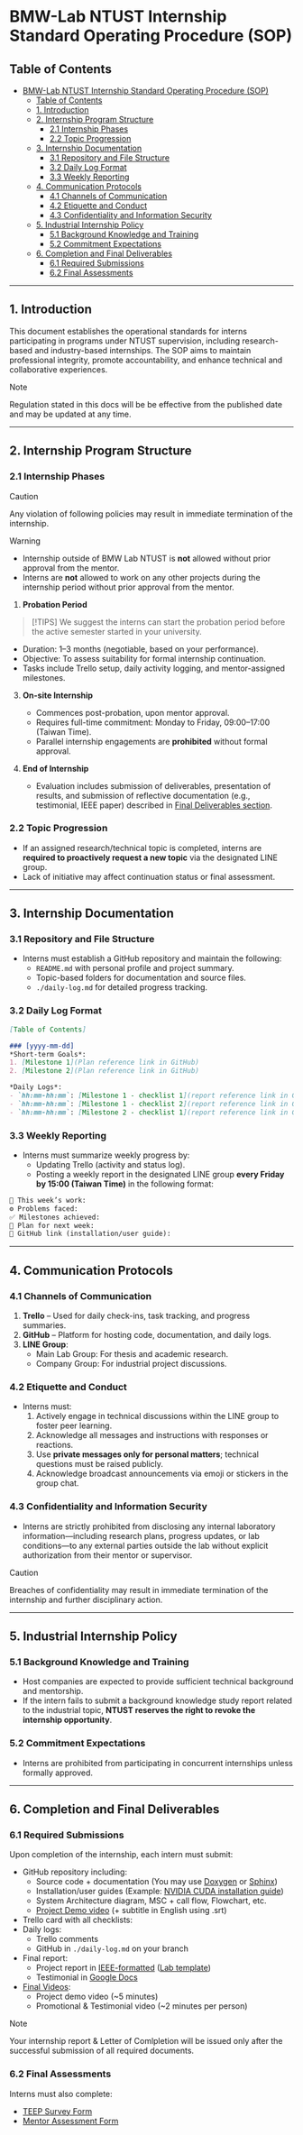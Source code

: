# BMW-Lab NTUST Internship Standard Operating Procedure (SOP)

## Table of Contents

- [BMW-Lab NTUST Internship Standard Operating Procedure (SOP)](#bmw-lab-ntust-internship-standard-operating-procedure-sop)
  - [Table of Contents](#table-of-contents)
  - [1. Introduction](#1-introduction)
  - [2. Internship Program Structure](#2-internship-program-structure)
    - [2.1 Internship Phases](#21-internship-phases)
    - [2.2 Topic Progression](#22-topic-progression)
  - [3. Internship Documentation](#3-internship-documentation)
    - [3.1 Repository and File Structure](#31-repository-and-file-structure)
    - [3.2 Daily Log Format](#32-daily-log-format)
    - [3.3 Weekly Reporting](#33-weekly-reporting)
  - [4. Communication Protocols](#4-communication-protocols)
    - [4.1 Channels of Communication](#41-channels-of-communication)
    - [4.2 Etiquette and Conduct](#42-etiquette-and-conduct)
    - [4.3 Confidentiality and Information Security](#43-confidentiality-and-information-security)
  - [5. Industrial Internship Policy](#5-industrial-internship-policy)
    - [5.1 Background Knowledge and Training](#51-background-knowledge-and-training)
    - [5.2 Commitment Expectations](#52-commitment-expectations)
  - [6. Completion and Final Deliverables](#6-completion-and-final-deliverables)
    - [6.1 Required Submissions](#61-required-submissions)
    - [6.2 Final Assessments](#62-final-assessments)

---

## 1. Introduction

This document establishes the operational standards for interns participating in programs under NTUST supervision, including research-based and industry-based internships. The SOP aims to maintain professional integrity, promote accountability, and enhance technical and collaborative experiences.

> [!NOTE]
> Regulation stated in this docs will be be effective from the published date and may be updated at any time.

---

## 2. Internship Program Structure

### 2.1 Internship Phases

>[!CAUTION]
> Any violation of following policies may result in immediate termination of the internship.

>[!WARNING]
> - Internship outside of BMW Lab NTUST is **not** allowed without prior approval from the mentor.
> - Interns are **not** allowed to work on any other projects during the internship period without prior approval from the mentor.

1. **Probation Period**

>[!TIPS]
> We suggest the interns can start the probation period before the active semester started in your university.

   - Duration: 1–3 months (negotiable, based on your performance).
   - Objective: To assess suitability for formal internship continuation.
   - Tasks include Trello setup, daily activity logging, and mentor-assigned milestones.

3. **On-site Internship**
   - Commences post-probation, upon mentor approval.
   - Requires full-time commitment: Monday to Friday, 09:00–17:00 (Taiwan Time).
   - Parallel internship engagements are **prohibited** without formal approval.

4. **End of Internship**
   - Evaluation includes submission of deliverables, presentation of results, and submission of reflective documentation (e.g., testimonial, IEEE paper) described in [Final Deliverables section](#6-completion-and-final-deliverables).

### 2.2 Topic Progression

- If an assigned research/technical topic is completed, interns are **required to proactively request a new topic** via the designated LINE group.
- Lack of initiative may affect continuation status or final assessment.

---

## 3. Internship Documentation

### 3.1 Repository and File Structure

- Interns must establish a GitHub repository and maintain the following:
  - `README.md` with personal profile and project summary.
  - Topic-based folders for documentation and source files.
  - `./daily-log.md` for detailed progress tracking.

### 3.2 Daily Log Format

```markdown
[Table of Contents]

### [yyyy-mm-dd]  
*Short-term Goals*:  
1. [Milestone 1](Plan reference link in GitHub)  
2. [Milestone 2](Plan reference link in GitHub)  

*Daily Logs*:  
- `hh:mm-hh:mm`: [Milestone 1 - checklist 1](report reference link in GitHub)  
- `hh:mm-hh:mm`: [Milestone 1 - checklist 2](report reference link in GitHub)  
- `hh:mm-hh:mm`: [Milestone 2 - checklist 1](report reference link in GitHub)  
```

### 3.3 Weekly Reporting

- Interns must summarize weekly progress by:
  - Updating Trello (activity and status log).
  - Posting a weekly report in the designated LINE group **every Friday by 15:00 (Taiwan Time)** in the following format:

```markdown
🔧 This week’s work:  
⚙️ Problems faced:  
✅ Milestones achieved:  
🧭 Plan for next week:  
🔗 GitHub link (installation/user guide):
```

---

## 4. Communication Protocols

### 4.1 Channels of Communication

1. **Trello** – Used for daily check-ins, task tracking, and progress summaries.  
2. **GitHub** – Platform for hosting code, documentation, and daily logs.  
3. **LINE Group**:  
   - Main Lab Group: For thesis and academic research.  
   - Company Group: For industrial project discussions.

### 4.2 Etiquette and Conduct

- Interns must:
  1. Actively engage in technical discussions within the LINE group to foster peer learning.
  2. Acknowledge all messages and instructions with responses or reactions.
  3. Use **private messages only for personal matters**; technical questions must be raised publicly.
  4. Acknowledge broadcast announcements via emoji or stickers in the group chat.

### 4.3 Confidentiality and Information Security

- Interns are strictly prohibited from disclosing any internal laboratory information—including research plans, progress updates, or lab conditions—to any external parties outside the lab without explicit authorization from their mentor or supervisor.

> [!CAUTION]
> Breaches of confidentiality may result in immediate termination of the internship and further disciplinary action.

---

## 5. Industrial Internship Policy

### 5.1 Background Knowledge and Training

- Host companies are expected to provide sufficient technical background and mentorship.  
- If the intern fails to submit a background knowledge study report related to the industrial topic, **NTUST reserves the right to revoke the internship opportunity**.

### 5.2 Commitment Expectations

- Interns are prohibited from participating in concurrent internships unless formally approved.

---

## 6. Completion and Final Deliverables

### 6.1 Required Submissions

Upon completion of the internship, each intern must submit:

- GitHub repository including:
  - Source code + documentation (You may use [Doxygen](https://doxygen.nl/#google_vignette) or [Sphinx](https://www.sphinx-doc.org/en/master/))
  - Installation/user guides (Example: [NVIDIA CUDA installation guide](https://docs.nvidia.com/cuda/cuda-installation-guide-linux/))
  - System Architecture diagram, MSC + call flow, Flowchart, etc.
  - [Project Demo video](https://u.pcloud.link/publink/show?code=kZcjSh5ZycYwg6EvFOh21AV5jdbJNRMAX097) (+ subtitle in English using .srt)
- Trello card with all checklists:
- Daily logs:
  - Trello comments
  - GitHub in `./daily-log.md` on your branch
- Final report:
  - Project report in [IEEE-formatted](https://www.overleaf.com/latex/templates/ieee-conference-template/grfzhhncsfqn) ([Lab template](https://www.overleaf.com/project/6204f5800e163b89b70be498))
  - Testimonial in [Google Docs](https://drive.google.com/drive/folders/1LUXsHmH-f80VqcJI55XWuzvm6z3VvgyA?usp=sharing)
- [Final Videos](https://u.pcloud.link/publink/show?code=kZcjSh5ZycYwg6EvFOh21AV5jdbJNRMAX097):
  - Project demo video (~5 minutes)
  - Promotional & Testimonial video (~2 minutes per person)

> [!NOTE]
> Your internship report & Letter of Comlpletion will be issued only after the successful submission of all required documents.

### 6.2 Final Assessments

Interns must also complete:

- [TEEP Survey Form](https://docs.google.com/forms/d/e/1FAIpQLSdWLiwlq39icJ-ulSeVIIHkzcu01MwK-xSO_9tMzItofZt0hQ/viewform)  
- [Mentor Assessment Form](https://docs.google.com/forms/d/e/1FAIpQLSeJ5ZNKkrz27HFsO2ZFiU-mB2DwD8yFyf45zqdxJqjnnyWVLA/viewform)
